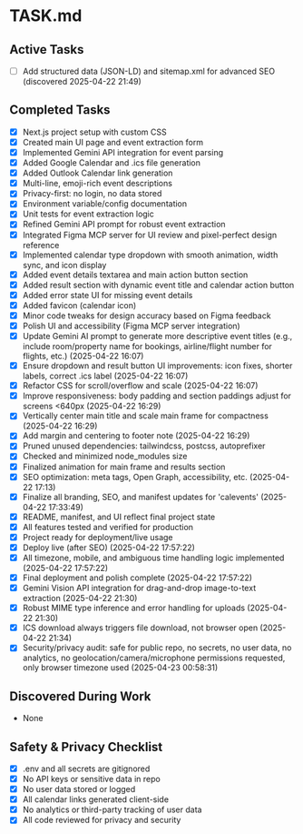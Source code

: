 # TASK.md

## Active Tasks
- [ ] Add structured data (JSON-LD) and sitemap.xml for advanced SEO (discovered 2025-04-22 21:49)

## Completed Tasks
- [x] Next.js project setup with custom CSS
- [x] Created main UI page and event extraction form
- [x] Implemented Gemini API integration for event parsing
- [x] Added Google Calendar and .ics file generation
- [x] Added Outlook Calendar link generation
- [x] Multi-line, emoji-rich event descriptions
- [x] Privacy-first: no login, no data stored
- [x] Environment variable/config documentation
- [x] Unit tests for event extraction logic
- [x] Refined Gemini API prompt for robust event extraction
- [x] Integrated Figma MCP server for UI review and pixel-perfect design reference
- [x] Implemented calendar type dropdown with smooth animation, width sync, and icon display
- [x] Added event details textarea and main action button section
- [x] Added result section with dynamic event title and calendar action button
- [x] Added error state UI for missing event details
- [x] Added favicon (calendar icon)
- [x] Minor code tweaks for design accuracy based on Figma feedback
- [x] Polish UI and accessibility (Figma MCP server integration)
- [x] Update Gemini AI prompt to generate more descriptive event titles (e.g., include room/property name for bookings, airline/flight number for flights, etc.) (2025-04-22 16:07)
- [x] Ensure dropdown and result button UI improvements: icon fixes, shorter labels, correct .ics label (2025-04-22 16:07)
- [x] Refactor CSS for scroll/overflow and scale (2025-04-22 16:07)
- [x] Improve responsiveness: body padding and section paddings adjust for screens <640px (2025-04-22 16:29)
- [x] Vertically center main title and scale main frame for compactness (2025-04-22 16:29)
- [x] Add margin and centering to footer note (2025-04-22 16:29)
- [x] Pruned unused dependencies: tailwindcss, postcss, autoprefixer
- [x] Checked and minimized node_modules size
- [x] Finalized animation for main frame and results section
- [x] SEO optimization: meta tags, Open Graph, accessibility, etc. (2025-04-22 17:13)
- [x] Finalize all branding, SEO, and manifest updates for 'calevents' (2025-04-22 17:33:49)
- [x] README, manifest, and UI reflect final project state
- [x] All features tested and verified for production
- [x] Project ready for deployment/live usage
- [x] Deploy live (after SEO) (2025-04-22 17:57:22)
- [x] All timezone, mobile, and ambiguous time handling logic implemented (2025-04-22 17:57:22)
- [x] Final deployment and polish complete (2025-04-22 17:57:22)
- [x] Gemini Vision API integration for drag-and-drop image-to-text extraction (2025-04-22 21:30)
- [x] Robust MIME type inference and error handling for uploads (2025-04-22 21:30)
- [x] ICS download always triggers file download, not browser open (2025-04-22 21:34)
- [x] Security/privacy audit: safe for public repo, no secrets, no user data, no analytics, no geolocation/camera/microphone permissions requested, only browser timezone used (2025-04-23 00:58:31)

## Discovered During Work
- None

## Safety & Privacy Checklist
- [x] .env and all secrets are gitignored
- [x] No API keys or sensitive data in repo
- [x] No user data stored or logged
- [x] All calendar links generated client-side
- [x] No analytics or third-party tracking of user data
- [x] All code reviewed for privacy and security
